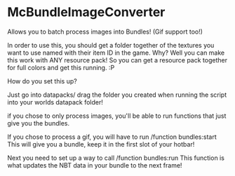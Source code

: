 # McBundleImageConverter
Allows you to batch process images into Bundles! (Gif support too!)

In order to use this, you should get a folder together of the textures you want to use named with their item ID in the game.
Why? Well you can make this work with ANY resource pack!
So you can get a resource pack together for full colors and get this running. :P

How do you set this up?

Just go into datapacks/
drag the folder you created when running the script into your worlds datapack folder!

if you chose to only process images, you'll be able to run functions that just give you the bundles.

If you chose to process a gif, you will have to run /function bundles:start
This will give you a bundle, keep it in the first slot of your hotbar!

Next you need to set up a way to call /function bundles:run
This function is what updates the NBT data in your bundle to the next frame!
